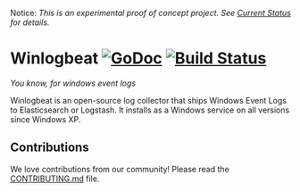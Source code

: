 Notice: *This is an experimental proof of concept project. See [Current Status](https://github.com/elastic/winlogbeat/issues/1) for details.*

Winlogbeat [![GoDoc](https://godoc.org/github.com/elastic/winlogbeat?status.svg)](https://godoc.org/github.com/elastic/winlogbeat) [![Build Status](https://travis-ci.org/elastic/winlogbeat.svg?branch=master)](https://travis-ci.org/elastic/winlogbeat)
=========

*You know, for windows event logs*

Winlogbeat is an open-source log collector that ships Windows Event Logs to
Elasticsearch or Logstash. It installs as a Windows service on all versions
since Windows XP.

## Contributions

We love contributions from our community! Please read the
[CONTRIBUTING.md](CONTRIBUTING.md) file.
